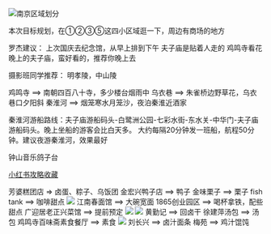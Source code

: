 ![南京区域划分](https://cdn.jsdelivr.net/gh/Vixcity/FigureBed/img/202203051351601.png)

本次目标规划，在①②③⑤这四小区域逛一下，周边有商场的地方

罗杰建议：
上次国庆去纪念馆，从早上排到下午
夫子庙是贴着人走的
鸡鸣寺看花
晚上的夫子庙，蛮好看的，推荐你晚上去

摄影班同学推荐：
明孝陵，中山陵

鸡鸣寺 ==> 南朝四百八十寺，多少楼台烟雨中
乌衣巷 ==> 朱雀桥边野草花，乌衣巷口夕阳斜
秦淮河 ==> 烟笼寒水月笼沙，夜泊秦淮近酒家

秦淮河游船路线：夫子庙游船码头-白鹭洲公园-七彩水街-东水关-中华门-夫子庙游船码头。晚上坐船的游客会比白天多。 大约每隔20分钟发一班船，航程50分钟。建议夜游秦淮河，效果最好

钟山音乐鸽子台

[小红书攻略收藏](https://www.xiaohongshu.com/discovery/item/61a736a40000000001027a53?share_from_user_hidden=true&xhsshare=WeixinSession&appuid=6028c1ba00000000010056f4&apptime=1646461358)

芳婆糕团店 => 卤蛋、粽子、乌饭团
金宏兴鸭子店 ==> 鸭子
金味栗子 ==> 栗子
fish tank ==> 咖啡甜点
![](https://cdn.jsdelivr.net/gh/Vixcity/FigureBed/img/202203142207567.png)
江南春面馆 ==> 大碗宽面
1865创业园区 ==> 喝杯拿铁，配些甜点
广迎居老正兴菜馆 ==> 提前预定
![](https://cdn.jsdelivr.net/gh/Vixcity/FigureBed/img/202203142212892.png)
![](https://cdn.jsdelivr.net/gh/Vixcity/FigureBed/img/202203142212046.png)
黄勤记 ==> 回卤干
徐建萍汤包 ==> 汤包
鸡鸣寺百味斋素食餐厅 ==> 素食
![](https://cdn.jsdelivr.net/gh/Vixcity/FigureBed/img/202203142217167.png)
刘长兴 ==> 卤汁面条
梅苑 ==> 鸡汁馄饨